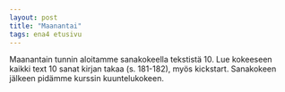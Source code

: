 ```yaml
---
layout: post
title: "Maanantai"
tags: ena4 etusivu
---
```


Maanantain tunnin aloitamme sanakokeella tekstistä 10. Lue kokeeseen kaikki text 10 sanat kirjan takaa (s. 181-182), myös kickstart. Sanakokeen jälkeen pidämme kurssin kuuntelukokeen. 